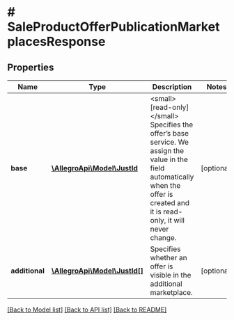 # # SaleProductOfferPublicationMarketplacesResponse

## Properties

Name | Type | Description | Notes
------------ | ------------- | ------------- | -------------
**base** | [**\AllegroApi\Model\JustId**](JustId.md) | &lt;small&gt;[read-only]&lt;/small&gt; Specifies the offer’s base service. We assign the value in the field automatically when the offer is created and it is read-only, it will never change. | [optional]
**additional** | [**\AllegroApi\Model\JustId[]**](JustId.md) | Specifies whether an offer is visible in the additional marketplace. | [optional]

[[Back to Model list]](../../README.md#models) [[Back to API list]](../../README.md#endpoints) [[Back to README]](../../README.md)
